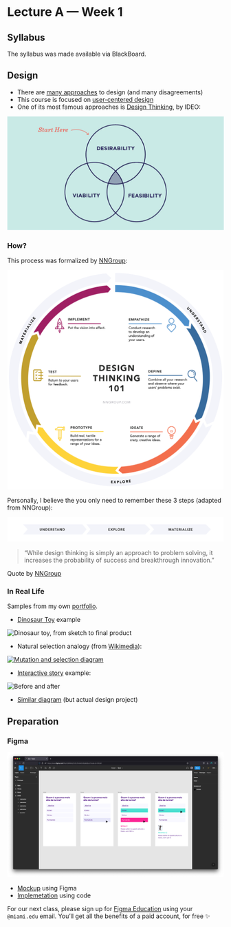 # Lecture A — Week 1

## Syllabus

The syllabus was made available via BlackBoard.

## Design

- There are [many approaches](https://en.wikipedia.org/wiki/Design#Process) to design (and many disagreements)
- This course is focused on [user-centered design](https://en.wikipedia.org/wiki/User-centered_design)
- One of its most famous approaches is [Design Thinking](https://www.ideou.com/blogs/inspiration/what-is-design-thinking), by IDEO:

![Intersection between desirabiilty, feasibility, and viability](../../../../media/desirabiilty-feasibility-viability.webp)

### How?

This process was formalized by [NNGroup](https://www.nngroup.com/articles/design-thinking/):

![Full diagram](../../../../media/understand-explore-materialize-full.png)

Personally, I believe the you only need to remember these 3 steps (adapted from NNGroup):

![Simplified diagram](../../../../media/understand-explore-materialize.png)

> “While design thinking is simply an approach to problem solving, it increases the probability of success and breakthrough innovation.”

Quote by [NNGroup](https://www.nngroup.com/articles/design-thinking/)

### In Real Life

Samples from my own [portfolio](https://vsueiro.com/).

- [Dinosaur Toy](https://vsueiro.com/work/montadino) example

![Dinosaur toy, from sketch to final product](https://vsueiro.com/media/portfolio/personal/montadino/evolution.jpg)

- Natural selection analogy (from [Wikimedia](https://commons.wikimedia.org/wiki/File:Mutation_and_selection_diagram.svg)):

<a title="Elembis, CC BY-SA 3.0 &lt;http://creativecommons.org/licenses/by-sa/3.0/&gt;, via Wikimedia Commons" href="https://commons.wikimedia.org/wiki/File:Mutation_and_selection_diagram.svg"><img width="256" alt="Mutation and selection diagram" src="https://upload.wikimedia.org/wikipedia/commons/thumb/f/f3/Mutation_and_selection_diagram.svg/256px-Mutation_and_selection_diagram.svg.png" style="background: white"></a>

- [Interactive story](https://vsueiro.com/) example:

![Before and after](https://vsueiro.com/media/portfolio/google/epicenter/lo-fi-hi-fi.gif)

- [Similar diagram](https://www.figma.com/file/vT0ZkbKerSEglVODNCdqEg/Creative-process?node-id=0%3A1
) (but actual design project)

## Preparation

### Figma

![Sample 4-screen mockup](../../../../media/figma-mockup.png)

- [Mockup](https://www.figma.com/file/nQWMKojZUEL2OvbAOclQqM/Quiz) using Figma
- [Implemetation](https://vsueiro.com/insper/quiz/single-question/index.html) using code

For our next class, please sign up for [Figma Education](figma.com/education) using your `@miami.edu` email. You’ll get all the benefits of a paid account, for free ✨